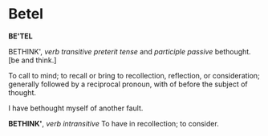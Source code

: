 # Betel

**BE'TEL**

BETHINK', _verb transitive_ _preterit tense_ and _participle passive_ bethought. \[be and think.\]

To call to mind; to recall or bring to recollection, reflection, or consideration; generally followed by a reciprocal pronoun, with of before the subject of thought.

I have bethought myself of another fault.

**BETHINK'**, _verb intransitive_ To have in recollection; to consider.